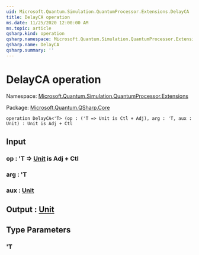 ```yaml
---
uid: Microsoft.Quantum.Simulation.QuantumProcessor.Extensions.DelayCA
title: DelayCA operation
ms.date: 11/25/2020 12:00:00 AM
ms.topic: article
qsharp.kind: operation
qsharp.namespace: Microsoft.Quantum.Simulation.QuantumProcessor.Extensions
qsharp.name: DelayCA
qsharp.summary: ''
---
```


# DelayCA operation

Namespace: [Microsoft.Quantum.Simulation.QuantumProcessor.Extensions](xref:Microsoft.Quantum.Simulation.QuantumProcessor.Extensions)

Package: [Microsoft.Quantum.QSharp.Core](https://nuget.org/packages/Microsoft.Quantum.QSharp.Core)




```qsharp
operation DelayCA<'T> (op : ('T => Unit is Ctl + Adj), arg : 'T, aux : Unit) : Unit is Adj + Ctl
```


## Input

### op : 'T => [Unit](xref:microsoft.quantum.user-guide.language.types)  is Adj + Ctl




### arg : 'T




### aux : [Unit](xref:microsoft.quantum.user-guide.language.types)





## Output : [Unit](xref:microsoft.quantum.user-guide.language.types)



## Type Parameters

### 'T

